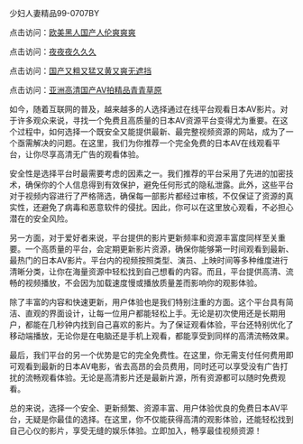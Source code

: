 少妇人妻精品99-0707BY

点击访问：<a href="https://bered.pages.dev/">欧美黑人国产人伦爽爽爽</a>

点击访问：<a href="https://rtj-3zo.pages.dev/">夜夜夜久久久</a>

点击访问：<a href="https://vassv.pages.dev/">国产又粗又猛又黄又爽无遮挡</a>

点击访问：<a href="https://gsd-agv.pages.dev/">亚洲高清国产AV拍精品青青草原</a>



如今，随着互联网的普及，越来越多的人选择通过在线平台观看日本AV影片。对于许多观众来说，寻找一个免费且高质量的日本AV资源平台变得尤为重要。在这个过程中，如何选择一个既安全又能提供最新、最完整视频资源的网站，成为了一个亟需解决的问题。在这里，我们为你推荐一个完全免费的日本AV在线观看平台，让你尽享高清无广告的观看体验。

安全性是选择平台时最需要考虑的因素之一。我们推荐的平台采用了先进的加密技术，确保你的个人信息得到有效保护，避免任何形式的隐私泄露。此外，这些平台对于视频内容进行了严格筛选，确保每一部影片都经过审核，不仅保证了资源的真实性，还避免了病毒和恶意软件的侵扰。因此，你可以在这里放心观看，不必担心潜在的安全风险。

另一方面，对于爱好者来说，平台提供的影片更新频率和资源丰富度同样至关重要。一个高质量的平台，会定期更新影片资源，确保你能够第一时间观看到最新、最热门的日本AV影片。平台内的视频按照类型、演员、上映时间等多种维度进行清晰分类，让你在海量资源中轻松找到自己想看的内容。而且，平台提供高清、流畅的视频播放，不会因为加载速度慢或播放质量差而影响你的观影体验。

除了丰富的内容和快速更新，用户体验也是我们特别注重的方面。这个平台具有简洁、直观的界面设计，让每一位用户都能轻松上手。无论是初次使用还是长期用户，都能在几秒钟内找到自己喜欢的影片。为了保证观看体验，平台还特别优化了移动端播放，无论你是在电脑还是手机上观看，都能享受到同样的高清流畅效果。

最后，我们平台的另一个优势是它的完全免费性。在这里，你无需支付任何费用即可观看到最新的日本AV电影，省去高昂的会员费用，同时还可以享受没有广告打扰的流畅观看体验。无论是高清影片还是最新片源，所有资源都可以随时免费观看。

总的来说，选择一个安全、更新频繁、资源丰富、用户体验优良的免费日本AV平台，无疑是你最佳的选择。在这里，你不仅能获得高清的观影体验，还能轻松找到自己心仪的影片，享受无缝的娱乐体验。立即加入，畅享最佳视频资源！


<span style="display:none;">[Canonical link]( https://github.com/dyd08552/211011 ）</span>

